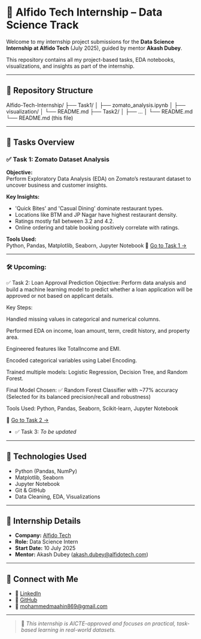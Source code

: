 # 🧠 Alfido Tech Internship – Data Science Track

Welcome to my internship project submissions for the **Data Science Internship at Alfido Tech** (July 2025), guided by mentor **Akash Dubey**.

This repository contains all my project-based tasks, EDA notebooks, visualizations, and insights as part of the internship.

---

## 📁 Repository Structure

Alfido-Tech-Internship/
├── Task1/
│ ├── zomato_analysis.ipynb
│ ├── visualization/
│ └── README.md
├── Task2/
│ ├── ...
│ └── README.md
└── README.md (this file)


---

## 📌 Tasks Overview

### ✅ Task 1: Zomato Dataset Analysis

**Objective:**  
Perform Exploratory Data Analysis (EDA) on Zomato’s restaurant dataset to uncover business and customer insights.

**Key Insights:**
- 'Quick Bites' and 'Casual Dining' dominate restaurant types.
- Locations like BTM and JP Nagar have highest restaurant density.
- Ratings mostly fall between 3.2 and 4.2.
- Online ordering and table booking positively correlate with ratings.

**Tools Used:**  
Python, Pandas, Matplotlib, Seaborn, Jupyter Notebook
📂 [Go to Task 1 →](./Task1/Zomato_Dataset_Analysis.ipynb)

---

### 🛠 Upcoming:
✅ Task 2: Loan Approval Prediction
Objective:
Perform data analysis and build a machine learning model to predict whether a loan application will be approved or not based on applicant details.

Key Steps:

Handled missing values in categorical and numerical columns.

Performed EDA on income, loan amount, term, credit history, and property area.

Engineered features like TotalIncome and EMI.

Encoded categorical variables using Label Encoding.

Trained multiple models: Logistic Regression, Decision Tree, and Random Forest.

Final Model Chosen:
✅ Random Forest Classifier with ~77% accuracy
(Selected for its balanced precision/recall and robustness)

Tools Used:
Python, Pandas, Seaborn, Scikit-learn, Jupyter Notebook

📂 [Go to Task 2 →](./Task2/loan_approval_analysis1.ipynb)
- ✅ Task 3: *To be updated*

---

## 🧰 Technologies Used

- Python (Pandas, NumPy)
- Matplotlib, Seaborn
- Jupyter Notebook
- Git & GitHub
- Data Cleaning, EDA, Visualizations

---

## 🔗 Internship Details

- **Company:** [Alfido Tech](https://www.alfidotech.com)
- **Role:** Data Science Intern
- **Start Date:** 10 July 2025
- **Mentor:** Akash Dubey (akash.dubey@alfidotech.com)

---

## 🌟 Connect with Me

- 💼 [LinkedIn](www.linkedin.com/in/mohammed-maahin-6a2a4b27b)
- 📁 [GitHub](https://github.com/Mohammedmaahin)
- 📧 mohammedmaahin869@gmail.com

---

> 🔖 *This internship is AICTE-approved and focuses on practical, task-based learning in real-world datasets.*
